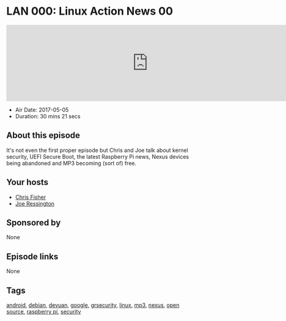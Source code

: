 # LAN 000: Linux Action News 00

<iframe src="https://player.fireside.fm/v2/DAcK9LdX+Oux1gibF?theme=dark" width="740" height="200" frameborder="0" scrolling="no"></iframe>

* Air Date: 2017-05-05
* Duration: 30 mins 21 secs

## About this episode

It's not even the first proper episode but Chris and Joe talk about kernel security, UEFI Secure Boot, the latest Raspberry Pi news, Nexus devices being abandoned and MP3 becoming (sort of) free.

## Your hosts
* [Chris Fisher](https://linuxactionnews.com/hosts/chris)
* [Joe Ressington](https://linuxactionnews.com/hosts/joe)

## Sponsored by

None



## Episode links

None



## Tags

[android](https://linuxactionnews.com/tags/android), [debian](https://linuxactionnews.com/tags/debian), [devuan](https://linuxactionnews.com/tags/devuan), [google](https://linuxactionnews.com/tags/google), [grsecurity](https://linuxactionnews.com/tags/grsecurity), [linux](https://linuxactionnews.com/tags/linux), [mp3](https://linuxactionnews.com/tags/mp3), [nexus](https://linuxactionnews.com/tags/nexus), [open source](https://linuxactionnews.com/tags/open%20source), [raspberry pi](https://linuxactionnews.com/tags/raspberry%20pi), [security](https://linuxactionnews.com/tags/security)